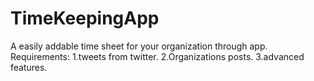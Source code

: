 
# TimeKeepingApp
A easily addable time sheet for  your organization through app.
	Requirements:
	1.tweets from twitter.
	2.Organizations posts.
	3.advanced features.
